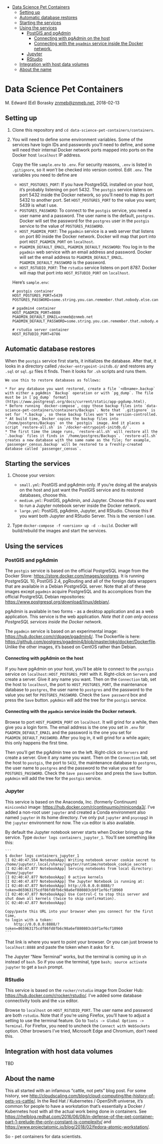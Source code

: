 -   [Data Science Pet Containers](#data-science-pet-containers)
    -   [Setting up](#setting-up)
    -   [Automatic database restores](#automatic-database-restores)
    -   [Starting the services](#starting-the-services)
    -   [Using the services](#using-the-services)
        -   [PostGIS and pgAdmin](#postgis-and-pgadmin)
            -   [Connecting with pgAdmin on the
                host](#connecting-with-pgadmin-on-the-host)
            -   [Connecting with the `pgadmin` service inside the Docker
                network.](#connecting-with-the-pgadmin-service-inside-the-docker-network.)
        -   [Jupyter](#jupyter)
        -   [RStudio](#rstudio)
    -   [Integration with host data
        volumes](#integration-with-host-data-volumes)
    -   [About the name](#about-the-name)

Data Science Pet Containers
===========================

M. Edward (Ed) Borasky <znmeb@znmeb.net>, 2018-02-13

Setting up
----------

1.  Clone this repository and
    `cd data-science-pet-containers/containers`.
2.  You will need to define some environment variables. Some of the
    services have login IDs and passwords you’ll need to define, and
    some will need their internal Docker network ports mapped into ports
    on the Docker host `localhost` IP address.

    Copy the file `sample.env` to `.env`. For security reasons, `.env`
    is listed in `.gitignore`, so it *won’t* be checked into version
    control. Edit `.env`. The variables you need to define are

    -   `HOST_POSTGRES_PORT`: If you have PostgreSQL installed on your
        host, it’s probably listening on port 5432. The `postgis`
        service listens on port 5432 inside the Docker network, so
        you’ll need to map its port 5432 to another port. Set
        `HOST_POSTGRES_PORT` to the value you want; 5439 is what I use.
    -   `POSTGRES_PASSWORD`: To connect to the `postgis` service, you
        need a user name and a password. The user name is the default,
        `postgres`. Docker will set the password for the `postgres` user
        in the `postgis` service to the value of `POSTGRES_PASSWORD`.
    -   `HOST_PGADMIN_PORT`: The `pgadmin` service is a web server that
        listens on port 80 inside the Docker network. Docker will map
        that port into port `HOST_PGADMIN_PORT` on `localhost`.
    -   `PGADMIN_DEFAULT_EMAIL`, `PGADMIN_DEFAULT_PASSWORD`: You log in
        to the `pgadmin` web service with an email address and password.
        Docker will set the email address to `PGADMIN_DEFAULT_EMAIL`.
        `PGADMIN_DEFAULT_PASSWORD` is the password.
    -   `HOST_RSTUDIO_PORT`: The `rstudio` service listens on port 8787.
        Docker will map that port into `HOST_RSTUDIO_PORT` on
        `localhost`.

    Here’s `sample.env`:

        # postgis container
        HOST_POSTGRES_PORT=5439
        POSTGRES_PASSWORD=some.string.you.can.remember.that.nobody.else.can.guess

        # pgadmin4 container
        HOST_PGADMIN_PORT=8080
        PGADMIN_DEFAULT_EMAIL=znmeb@znmeb.net
        PGADMIN_DEFAULT_PASSWORD=some.string.you.can.remember.that.nobody.else.can.guess

        # rstudio server container
        HOST_RSTUDIO_PORT=8786

Automatic database restores
---------------------------

When the `postgis` service first starts, it initializes the database.
After that, it looks in a directory called
`/docker-entrypoint-initdb.d/` and restores any `.sql` or `sql.gz` files
it finds. Then it looks for `.sh` scripts and runs them.

    We use this to restore databases as follows:

    * For any database you want restored, create a file `<dbname>.backup` with either a pgAdmin `Backup` operation or with `pg_dump`. The file must be in [`pg_dump` format](https://www.postgresql.org/docs/current/static/app-pgdump.html).
    * Before running `docker-compose`, copy those backup files into `data-science-pet-containers/containers/Backups`. Note that `.gitignore` is set for `*.backup`, so these backup files won't be version-controlled.
    * At build time, Docker copies the backup files into `/home/postgres/Backups` on the `postgis` image. And it places a script `restore-all.sh` in `/docker-entrypoint-initdb.d/`.
    * The first time the image runs, `restore-all.sh` will restore all the `.backup` files it finds in `/home/postgres/Backups`. `restore-all.sh` creates a new database with the same name as the file; for example, `passenger_census.backup` will be restored to a freshly-created database called `passenger_census`.

Starting the services
---------------------

1.  Choose your version:

    -   `small.yml`: PostGIS and pgAdmin only. If you’re doing all the
        analysis on the host and just want the PostGIS service and its
        restored databases, choose this.  
    -   `medium.yml`: PostGIS, pgAdmin, and Jupyter. Choose this if you
        want to run a Jupyter notebook server inside the Docker network.
    -   `large.yml`: PostGIS, pgAdmin, Jupyter, and RStudio. Choose this
        if you want both Jupyter and RStudio Server. This is the version
        I use.

2.  Type `docker-compose -f <version> up -d --build`. Docker will
    build/rebuild the images and start the services.

Using the services
------------------

### PostGIS and pgAdmin

The `postgis` service is based on the official PostgreSQL image from the
Docker Store: <https://store.docker.com/images/postgres>. It is running
PostgreSQL 10, PostGIS 2.4, pgRouting and all of the foreign data
wrappers that are available in a Debian PostgreSQL server. Note that all
of these images except `pgadmin` acquire PostgreSQL and its accomplices
from the official PostgreSQL Debian repositories:
<https://www.postgresql.org/download/linux/debian/>.

pgAdmin is available in two forms - as a desktop application and as a
web application. This service is the web application. *Note that it can
only access PostgreSQL services inside the Docker network*.

The `pgadmin` service is based on an experimental image:
<https://hub.docker.com/r/dpage/pgadmin4/>. The Dockerfile is here:
<https://github.com/postgres/pgadmin4/blob/master/pkg/docker/Dockerfile>.
Unlike the other images, it’s based on CentOS rather than Debian.

#### Connecting with pgAdmin on the host

If you have pgAdmin on your host, you’ll be able to connect to the
`postgis` service on `localhost:HOST_POSTGRES_PORT` with it. Right-click
on `Servers` and create a server. Give it any name you want. Then on the
`Connection` tab, set the host to `localhost`, the port to
`HOST_POSTGRES_PORT`, the maintenance database to `postgres`, the user
name to `postgres` and the password to the value you set for
`POSTGRES_PASSWORD`. Check the `Save password` box and press the `Save`
button. `pgAdmin` will add the tree for the `postgis` service.

#### Connecting with the `pgadmin` service inside the Docker network.

Browse to port `HOST_PGADMIN_PORT` on `localhost`. It will grind for a
while, then give you a login form. The email address is the one you set
in `.env` for `PGADMIN_DEFAULT_EMAIL` and the password is the one you
set for `PGADMIN_DEFAULT_PASSWORD`. After you log in, it will grind for
a while again; this only happens the first time.

Then you’ll get the pgAdmin tree on the left. Right-click on `Servers`
and create a server. Give it any name you want. Then on the `Connection`
tab, set the host to `postgis`, the port to `5432`, the maintenance
database to `postgres`, the user name to `postgres` and the password to
the value you set for `POSTGRES_PASSWORD`. Check the `Save password` box
and press the `Save` button. `pgAdmin` will add the tree for the
`postgis` service.

### Jupyter

This service is based on the Anaconda, Inc. (formerly Continuum)
`miniconda3` image: <https://hub.docker.com/r/continuumio/miniconda3/>.
I’ve added a non-root user `jupyter` and created a Conda environment
also named `jupyter` in its home directory. I’ve only put `jupyter` and
`psycopg2` in the `jupyter` environment for now. The `vim` editor is
also available.

By default the Jupyter notebook server starts when Docker brings up the
service. Type `docker logs containers_jupyter_1`. You’ll see something
like this:

    ```
    $ docker logs containers_jupyter_1 
    [I 02:40:47.554 NotebookApp] Writing notebook server cookie secret to /home/jupyter/.local/share/jupyter/runtime/notebook_cookie_secret
    [I 02:40:47.877 NotebookApp] Serving notebooks from local directory: /home/jupyter
    [I 02:40:47.877 NotebookApp] 0 active kernels
    [I 02:40:47.877 NotebookApp] The Jupyter Notebook is running at:
    [I 02:40:47.877 NotebookApp] http://0.0.0.0:8888/?token=865963175cdf86fd8fb6c98a6ef880803cb9f1ef6cf10960
    [I 02:40:47.877 NotebookApp] Use Control-C to stop this server and shut down all kernels (twice to skip confirmation).
    [C 02:40:47.877 NotebookApp] 

    Copy/paste this URL into your browser when you connect for the first time,
    to login with a token:
        http://0.0.0.0:8888/?token=865963175cdf86fd8fb6c98a6ef880803cb9f1ef6cf10960
    ```

That link is where you want to point your browser. Or you can just
browse to `localhost:8888` and paste the token when it asks for it.

The Jupyter “New Terminal” works, but the terminal is coming up in `sh`
instead of `bash`. So if you use the terminal, type
`bash; source activate jupyter` to get a `bash` prompt.

### RStudio

This service is based on the `rocker/rstudio` image from Docker Hub:
<https://hub.docker.com/r/rocker/rstudio/>. I’ve added some database
connectivity tools and the `vim` editor.

Browse to `localhost` on `HOST_RSTUDIO_PORT`. The user name and password
are both `rstudio`. Note that if you’re using Firefox, you’ll have to
adjust a setting to use the terminal feature. Go to
`Tools -> Global Options -> Terminal`. For Firefox, you need to uncheck
the `Connect with WebSockets` option. Other browsers I’ve tried,
Microsoft Edge and Chromium, don’t need this.

Integration with host data volumes
----------------------------------

TBD

About the name
--------------

This all started with an infamous “cattle, not pets” blog post. For some
history, see
<http://cloudscaling.com/blog/cloud-computing/the-history-of-pets-vs-cattle/>.
In the Red Hat / Kubernetes / OpenShift universe, it’s common for people
to have a workstation that’s essentially a Docker / Kubernetes host with
all the actual work being done in containers. See
<https://rhelblog.redhat.com/2016/06/08/in-defense-of-the-pet-container-part-1-prelude-the-only-constant-is-complexity/>
and
<https://www.projectatomic.io/blog/2018/02/fedora-atomic-workstation/>.

So - pet containers for data scientists.
